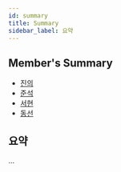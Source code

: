 ```yaml
---
id: summary
title: Summary
sidebar_label: 요약
---
```


## Member's Summary

- [진의](https://www.notion.so/tinyjin/Introduction-to-the-AWS-Cloud-8ac30fff9a0f452597bf6ac789c60145)
- [준석](./2강/script_en)
- [서현](https://drive.google.com/file/d/1un9OrEqry5ycKNP1R4qlj_v7lIGxWh_O/view?usp=sharing)
- [동선](https://www.notion.so/dongsundev/Cloud-study-b5a3289524594e4890996b839aaf5bcf)

## 요약

...
